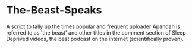 # The-Beast-Speaks

A script to tally up the times popular and frequent uploader Apandah is referred to as 'the beast' and other titles in the comment section of Sleep Deprived videos, the best podcast on the internet (scientifically proven).

